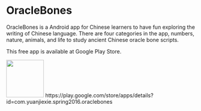 # OracleBones
OracleBones is a Android app for Chinese learners to have fun exploring the writing of Chinese language. There are four categories in the app, numbers, nature, animals, and life to study ancient Chinese oracle bone scripts.

This free app is available at Google Play Store.

<img src="https://s3-us-west-2.amazonaws.com/yuanjiexie/spring2016/oracleicon512.png" width="100">
https://play.google.com/store/apps/details?id=com.yuanjiexie.spring2016.oraclebones



